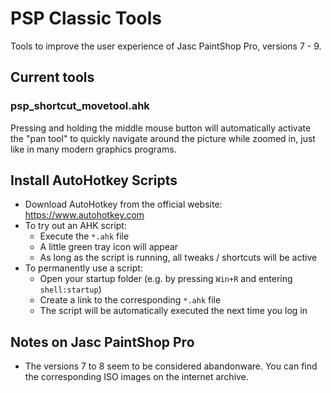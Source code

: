 # PSP Classic Tools

Tools to improve the user experience of Jasc PaintShop Pro, versions 7 - 9.

## Current tools

### psp_shortcut_movetool.ahk
Pressing and holding the middle mouse button will automatically activate the "pan tool" 
to quickly navigate around the picture while zoomed in, just like in many modern graphics 
programs.

## Install AutoHotkey Scripts
- Download AutoHotkey from the official website: https://www.autohotkey.com
- To try out an AHK script: 
  - Execute the `*.ahk` file
  - A little green tray icon will appear
  - As long as the script is running, all tweaks / shortcuts will be active
- To permanently use a script:
  - Open your startup folder (e.g. by pressing `Win+R` and entering `shell:startup`)
  - Create a link to the corresponding `*.ahk` file
  - The script will be automatically executed the next time you log in

## Notes on Jasc PaintShop Pro
- The versions 7 to 8 seem to be considered abandonware. You can find the corresponding ISO images on the internet archive.
